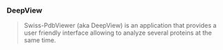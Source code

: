 ### DeepView

>Swiss-PdbViewer (aka DeepView) is an application that provides a user friendly interface allowing to analyze several proteins at the same time. 
